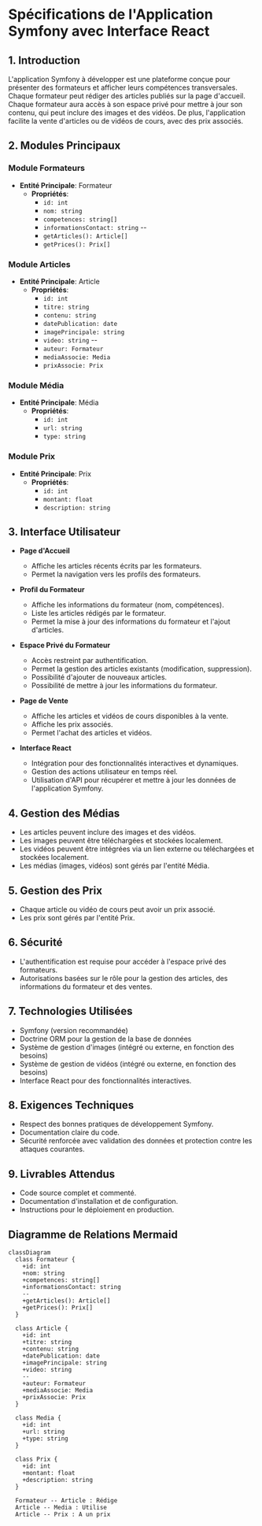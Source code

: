 # Spécifications de l'Application Symfony avec Interface React

## 1. Introduction

L'application Symfony à développer est une plateforme conçue pour présenter des formateurs et afficher leurs compétences transversales. Chaque formateur peut rédiger des articles publiés sur la page d'accueil. Chaque formateur aura accès à son espace privé pour mettre à jour son contenu, qui peut inclure des images et des vidéos. De plus, l'application facilite la vente d'articles ou de vidéos de cours, avec des prix associés.

## 2. Modules Principaux

### Module Formateurs

- **Entité Principale**: Formateur
  - **Propriétés**:
    - `id: int`
    - `nom: string`
    - `competences: string[]`
    - `informationsContact: string`
    --
    - `getArticles(): Article[]`
    - `getPrices(): Prix[]`

### Module Articles

- **Entité Principale**: Article
  - **Propriétés**:
    - `id: int`
    - `titre: string`
    - `contenu: string`
    - `datePublication: date`
    - `imagePrincipale: string`
    - `video: string`
    --
    - `auteur: Formateur`
    - `mediaAssocie: Media`
    - `prixAssocie: Prix`

### Module Média

- **Entité Principale**: Média
  - **Propriétés**:
    - `id: int`
    - `url: string`
    - `type: string`

### Module Prix

- **Entité Principale**: Prix
  - **Propriétés**:
    - `id: int`
    - `montant: float`
    - `description: string`

## 3. Interface Utilisateur

- **Page d'Accueil**
  - Affiche les articles récents écrits par les formateurs.
  - Permet la navigation vers les profils des formateurs.

- **Profil du Formateur**
  - Affiche les informations du formateur (nom, compétences).
  - Liste les articles rédigés par le formateur.
  - Permet la mise à jour des informations du formateur et l'ajout d'articles.

- **Espace Privé du Formateur**
  - Accès restreint par authentification.
  - Permet la gestion des articles existants (modification, suppression).
  - Possibilité d'ajouter de nouveaux articles.
  - Possibilité de mettre à jour les informations du formateur.

- **Page de Vente**
  - Affiche les articles et vidéos de cours disponibles à la vente.
  - Affiche les prix associés.
  - Permet l'achat des articles et vidéos.

- **Interface React**
  - Intégration pour des fonctionnalités interactives et dynamiques.
  - Gestion des actions utilisateur en temps réel.
  - Utilisation d'API pour récupérer et mettre à jour les données de l'application Symfony.

## 4. Gestion des Médias

- Les articles peuvent inclure des images et des vidéos.
- Les images peuvent être téléchargées et stockées localement.
- Les vidéos peuvent être intégrées via un lien externe ou téléchargées et stockées localement.
- Les médias (images, vidéos) sont gérés par l'entité Média.

## 5. Gestion des Prix

- Chaque article ou vidéo de cours peut avoir un prix associé.
- Les prix sont gérés par l'entité Prix.

## 6. Sécurité

- L'authentification est requise pour accéder à l'espace privé des formateurs.
- Autorisations basées sur le rôle pour la gestion des articles, des informations du formateur et des ventes.

## 7. Technologies Utilisées

- Symfony (version recommandée)
- Doctrine ORM pour la gestion de la base de données
- Système de gestion d'images (intégré ou externe, en fonction des besoins)
- Système de gestion de vidéos (intégré ou externe, en fonction des besoins)
- Interface React pour des fonctionnalités interactives.

## 8. Exigences Techniques

- Respect des bonnes pratiques de développement Symfony.
- Documentation claire du code.
- Sécurité renforcée avec validation des données et protection contre les attaques courantes.

## 9. Livrables Attendus

- Code source complet et commenté.
- Documentation d'installation et de configuration.
- Instructions pour le déploiement en production.

## Diagramme de Relations Mermaid

```mermaid
classDiagram
  class Formateur {
    +id: int
    +nom: string
    +competences: string[]
    +informationsContact: string
    --
    +getArticles(): Article[]
    +getPrices(): Prix[]
  }

  class Article {
    +id: int
    +titre: string
    +contenu: string
    +datePublication: date
    +imagePrincipale: string
    +video: string
    --
    +auteur: Formateur
    +mediaAssocie: Media
    +prixAssocie: Prix
  }

  class Media {
    +id: int
    +url: string
    +type: string
  }

  class Prix {
    +id: int
    +montant: float
    +description: string
  }

  Formateur -- Article : Rédige
  Article -- Media : Utilise
  Article -- Prix : A un prix
